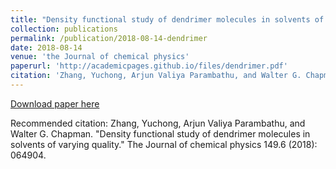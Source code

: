 ```yaml
---
title: "Density functional study of dendrimer molecules in solvents of varying quality"
collection: publications
permalink: /publication/2018-08-14-dendrimer
date: 2018-08-14
venue: 'the Journal of chemical physics'
paperurl: 'http://academicpages.github.io/files/dendrimer.pdf'
citation: 'Zhang, Yuchong, Arjun Valiya Parambathu, and Walter G. Chapman. &quot;Density functional study of dendrimer molecules in solvents of varying quality.&quot; The Journal of chemical physics 149.6 (2018): 064904.'
---
```


<a href='http://academicpages.github.io/files/dendrimer.pdf'>Download paper here</a>

Recommended citation: Zhang, Yuchong, Arjun Valiya Parambathu, and Walter G. Chapman. "Density functional study of dendrimer molecules in solvents of varying quality." The Journal of chemical physics 149.6 (2018): 064904.